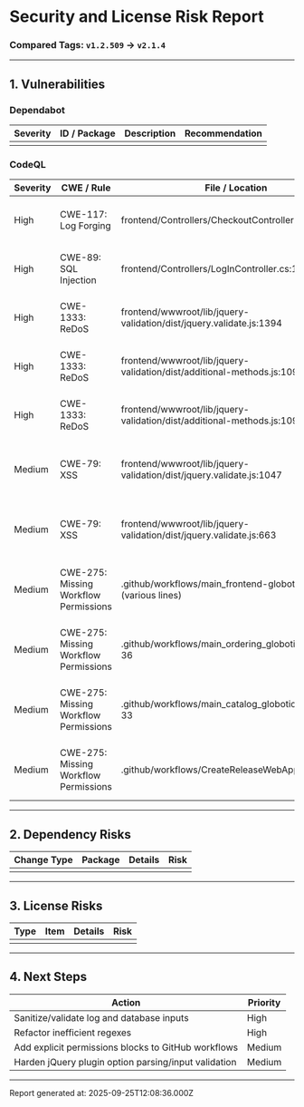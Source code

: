 # Security and License Risk Report

### Compared Tags: `v1.2.509` → `v2.1.4`

---

## 1. Vulnerabilities
### Dependabot
| Severity | ID / Package | Description | Recommendation |
|----------|--------------|-------------|----------------|
|          |              |             |                |

### CodeQL
| Severity | CWE / Rule | File / Location | Description | Recommendation |
|----------|------------|-----------------|-------------|----------------|
| High | CWE-117: Log Forging | frontend/Controllers/CheckoutController.cs:51 | Log entries created from user input | Sanitize and validate user-controlled log input |
| High | CWE-89: SQL Injection | frontend/Controllers/LogInController.cs:17 | SQL query built from user-controlled sources | Use parameterized queries in database calls |
| High | CWE-1333: ReDoS | frontend/wwwroot/lib/jquery-validation/dist/jquery.validate.js:1394 | Inefficient regex vulnerable to DoS | Refactor regex to avoid exponential backtracking |
| High | CWE-1333: ReDoS | frontend/wwwroot/lib/jquery-validation/dist/additional-methods.js:1092 | Inefficient regex vulnerable to DoS | Refactor regex to avoid exponential backtracking |
| High | CWE-1333: ReDoS | frontend/wwwroot/lib/jquery-validation/dist/additional-methods.js:1092 | Inefficient regex vulnerable to DoS | Refactor regex to avoid exponential backtracking |
| Medium | CWE-79: XSS | frontend/wwwroot/lib/jquery-validation/dist/jquery.validate.js:1047 | Unsafe jQuery plugin constructs HTML from user input | Ensure safe option parsing/input validation |
| Medium | CWE-79: XSS | frontend/wwwroot/lib/jquery-validation/dist/jquery.validate.js:663 | Unsafe jQuery plugin constructs HTML from user input | Ensure safe option parsing/input validation |
| Medium | CWE-275: Missing Workflow Permissions | .github/workflows/main_frontend-globoticket.yml (various lines) | Actions workflow lacks explicit permissions for GITHUB_TOKEN | Add explicit permissions blocks to workflows |
| Medium | CWE-275: Missing Workflow Permissions | .github/workflows/main_ordering_globoticket.yml:14-36 | Actions workflow lacks explicit permissions for GITHUB_TOKEN | Add explicit permissions blocks to workflows |
| Medium | CWE-275: Missing Workflow Permissions | .github/workflows/main_catalog_globoticket.yml:11-33 | Actions workflow lacks explicit permissions for GITHUB_TOKEN | Add explicit permissions blocks to workflows |
| Medium | CWE-275: Missing Workflow Permissions | .github/workflows/CreateReleaseWebApp.yaml:6-74 | Actions workflow lacks explicit permissions for GITHUB_TOKEN | Add explicit permissions blocks to workflows |

---

## 2. Dependency Risks
| Change Type | Package | Details | Risk |
|-------------|---------|---------|------|
|              |         |         |      |

---

## 3. License Risks
| Type | Item | Details | Risk |
|------|------|---------|------|
|      |      |         |      |

---

## 4. Next Steps
| Action | Priority |
|--------|----------|
| Sanitize/validate log and database inputs | High |
| Refactor inefficient regexes | High |
| Add explicit permissions blocks to GitHub workflows | Medium |
| Harden jQuery plugin option parsing/input validation | Medium |

---

Report generated at: 2025-09-25T12:08:36.000Z


